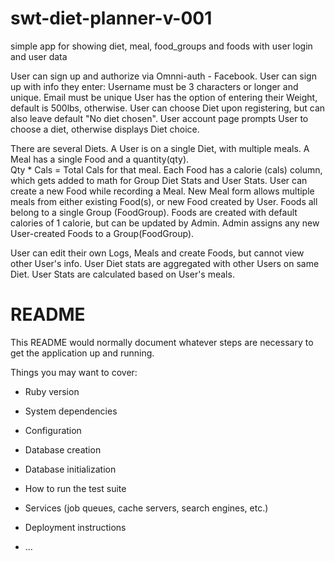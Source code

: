 # swt-diet-planner-v-001
simple app for showing diet, meal, food_groups and foods with user login and user data

User can sign up and authorize via Omnni-auth - Facebook.
User can sign up with info they enter:
  Username must be 3 characters or longer and unique.
  Email must be unique
  User has the option of entering their Weight, default is 500lbs, otherwise.
  User can choose Diet upon registering, but can also leave default "No diet chosen".
  User account page prompts User to choose a diet, otherwise displays Diet choice.

There are several Diets.
A User is on a single Diet, with multiple meals.
A Meal has a single Food and a quantity(qty).  
Qty * Cals = Total Cals for that meal.
Each Food has a calorie (cals) column, which gets added to math for Group Diet Stats and User Stats.
User can create a new Food while recording a Meal.
New Meal form allows multiple meals from either existing Food(s), or new Food created by User.
Foods all belong to a single Group (FoodGroup).
Foods are created with default calories of 1 calorie, but can be updated by Admin.
Admin assigns any new User-created Foods to a Group(FoodGroup).



User can edit their own Logs, Meals and create Foods, but cannot view other User's info.
User Diet stats are aggregated with other Users on same Diet.
User Stats are calculated based on User's meals.




# README

This README would normally document whatever steps are necessary to get the
application up and running.

Things you may want to cover:

* Ruby version

* System dependencies

* Configuration

* Database creation

* Database initialization

* How to run the test suite

* Services (job queues, cache servers, search engines, etc.)

* Deployment instructions

* ...

